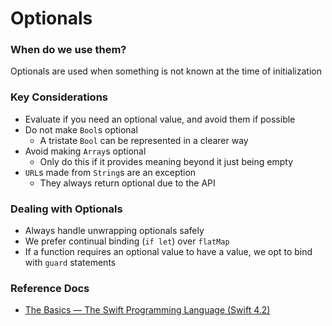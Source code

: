 # Optionals
### When do we use them?
Optionals are used when something is not known at the time of initialization 

### Key Considerations
* Evaluate if you need an optional value, and avoid them if possible
* Do not make `Bool`s optional 
	* A tristate `Bool` can be represented in a clearer way
* Avoid making `Array`s optional
	* Only do this if it provides meaning beyond it just being empty
* `URL`s made from `String`s are an exception 
	* They always return optional due to the API

### Dealing with Optionals
* Always handle unwrapping optionals safely
* We prefer continual binding (`if let`) over `flatMap`
* If a function requires an optional value to have a value, we opt to bind with `guard` statements

### Reference Docs
* [The Basics — The Swift Programming Language (Swift 4.2)](https://docs.swift.org/swift-book/LanguageGuide/TheBasics.html#ID330)
